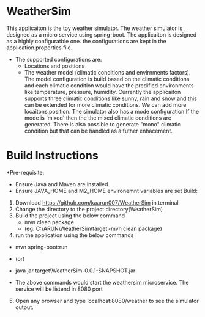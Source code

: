 # WeatherSim

This applicaiton is the toy weather simulator. 
The  weather simulator is designed as a micro service using spring-boot. The applicaiton is designed as a highly configuratble one. the configurations are kept in the application.properties file. 
- The supported configurations are:
  - Locations and positions
  - The weather model (climatic conditions and envirnments factors).
The model configuration is build based on the climatic conditions and each climatic condition would have the predified environments like temperature, pressure, humidity. Currently the applicaiton supports three climatic conditions like sunny, rain and snow and this can be extended for more climatic conditions. We can add more locaitons,position. 
The simulator also has a mode configuration.If the mode is 'mixed' then the the mixed climatic conditions are generated. There is also possible to generate "mono" climatic condition but that can be handled as a futher enhacement.


# Build Instructions
*Pre-requisite:
 - Ensure Java and Maven are installed. 
 - Ensure JAVA_HOME and M2_HOME environemnt variables are set
Build:
1. Download https://github.com/kaarun007/WeatherSim in terminal
2. Change the directory to the project directory(WeatherSim)
3. Build the project using the below command
   - mvn clean package
   - (eg: C:\ARUN\WeatherSim\target>mvn clean package)
4. run the application using the below commands
  - mvn spring-boot:run
  -    (or)
  - java jar target\WeatherSim-0.0.1-SNAPSHOT.jar
   
  - The above commands would start the weathersim microservice. The service will be listend in 8080 port
5. Open any browser and type localhost:8080/weather to see the simulator output.   
    
  
